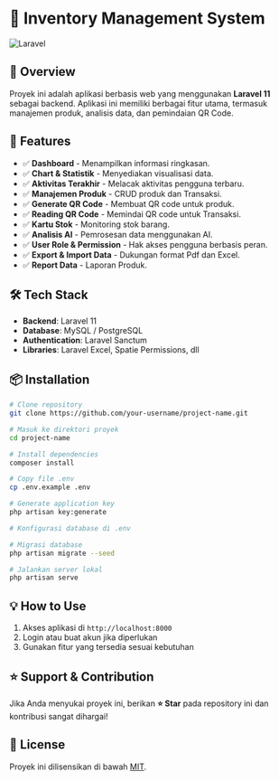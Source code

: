 # 🚀 Inventory Management System

![Laravel](https://img.shields.io/badge/Laravel-11-red?style=flat&logo=laravel)

## 📌 Overview
Proyek ini adalah aplikasi berbasis web yang menggunakan **Laravel 11** sebagai backend. Aplikasi ini memiliki berbagai fitur utama, termasuk manajemen produk, analisis data, dan pemindaian QR Code.

## 🎯 Features

- ✅ **Dashboard** - Menampilkan informasi ringkasan.
- ✅ **Chart & Statistik** - Menyediakan visualisasi data.
- ✅ **Aktivitas Terakhir** - Melacak aktivitas pengguna terbaru.
- ✅ **Manajemen Produk** - CRUD produk dan Transaksi.
- ✅ **Generate QR Code** - Membuat QR code untuk produk.
- ✅ **Reading QR Code** - Memindai QR code untuk Transaksi.
- ✅ **Kartu Stok** - Monitoring stok barang.
- ✅ **Analisis AI** - Pemrosesan data menggunakan AI.
- ✅ **User Role & Permission** - Hak akses pengguna berbasis peran.
- ✅ **Export & Import Data** - Dukungan format Pdf dan Excel.
- ✅ **Report Data** - Laporan Produk.

## 🛠️ Tech Stack
- **Backend**: Laravel 11
- **Database**: MySQL / PostgreSQL
- **Authentication**: Laravel Sanctum 
- **Libraries**: Laravel Excel, Spatie Permissions, dll

## 📦 Installation

```bash
# Clone repository
git clone https://github.com/your-username/project-name.git

# Masuk ke direktori proyek
cd project-name

# Install dependencies
composer install

# Copy file .env
cp .env.example .env

# Generate application key
php artisan key:generate

# Konfigurasi database di .env

# Migrasi database
php artisan migrate --seed

# Jalankan server lokal
php artisan serve
```

## 💡 How to Use
1. Akses aplikasi di `http://localhost:8000`
2. Login atau buat akun jika diperlukan
3. Gunakan fitur yang tersedia sesuai kebutuhan

## ⭐ Support & Contribution
Jika Anda menyukai proyek ini, berikan **⭐ Star** pada repository ini dan kontribusi sangat dihargai!

## 📜 License
Proyek ini dilisensikan di bawah [MIT](LICENSE).

